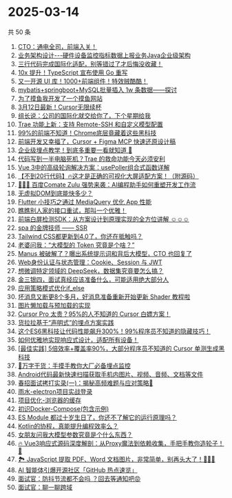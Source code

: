 # 2025-03-14

共 50 条

<!-- BEGIN JUEJIN -->
<!-- 最后更新时间 2025-03-14 02:29:43 +0800 -->
1. [CTO：通电全司，前端入关！](https://juejin.cn/post/7479995740032745535)
1. [业务架构设计---硬件设备监控指标数据上报业务Java企业级架构](https://juejin.cn/post/7480157532038332453)
1. [三行代码完成国际化适配，别等错过了才后悔没收藏！](https://juejin.cn/post/7480076971226284058)
1. [10x 提升！TypeScript 宣布使用 Go 重写](https://juejin.cn/post/7480512332775981096)
1. [又一开源 UI 库！1000+前端组件！特效贼酷酷！](https://juejin.cn/post/7480061880922193954)
1. [mybatis+springboot+MySQL批量插入 1w 条数据——探讨](https://juejin.cn/post/7480529891491020827)
1. [为了摸鱼我开发了一个摸鱼网站](https://juejin.cn/post/7480267450286653455)
1. [3月12日最新！Cursor无限续杯](https://juejin.cn/post/7480522174410948620)
1. [组长说：公司的国际化就交给你了，下个星期给我](https://juejin.cn/post/7480267450286800911)
1. [Trae 功能上新：支持 Remote-SSH 和自定义模型配置](https://juejin.cn/post/7480451950274854966)
1. [99%的前端不知道！Chrome底层竟藏着这些黑科技](https://juejin.cn/post/7479994388023640118)
1. [前端开发又幸福了，Cursor + Figma MCP 快速还原设计稿](https://juejin.cn/post/7480183580120055819)
1. [企业级埋点教学！到底多重要一看就知道 🦾](https://juejin.cn/post/7480160283312390144)
1. [代码写到一半电脑死机？Trae 的救命功能今天必须安利](https://juejin.cn/post/7480854376316174390)
1. [Vue 3中的高级轮询解决方案：usePoller组合式函数详解](https://juejin.cn/post/7480267450242285568)
1. [【不到20行代码】🔥这才是正确的可视化大屏适配方案！（附源码）](https://juejin.cn/post/7480157532038512677)
1. [🚀🚀🚀 百度Comate Zulu 强势来袭：AI编程助手如何重塑开发工作流](https://juejin.cn/post/7480374042844839945)
1. [无虚拟DOM到底能快多少？](https://juejin.cn/post/7480069116461088822)
1. [Flutter 小技巧之通过 MediaQuery 优化 App 性能](https://juejin.cn/post/7480783752483389494)
1. [瞧瞧别人家的接口重试，那叫一个优雅！](https://juejin.cn/post/7480061880922751010)
1. [前端白屏检测SDK：从方案设计到原理实现的全方位讲解 ☺️☺️☺️](https://juejin.cn/post/7480454293683224585)
1. [spa 的金牌技师 —— SSR](https://juejin.cn/post/7480065614042333184)
1. [Tailwind CSS都更新到4.0了，你还在抵触吗？](https://juejin.cn/post/7480734875723415552)
1. [老婆问我：“大模型的 Token 究竟是个啥？”](https://juejin.cn/post/7480431348487307291)
1. [Manus 被破解了？曝出系统提示词和背后大模型，CTO 也回复了](https://juejin.cn/post/7480075956927496227)
1. [Web身份认证与状态管理：Cookie、Session 与 JWT](https://juejin.cn/post/7480796435449905203)
1. [想微调特定领域的 DeepSeek，数据集究竟要怎么搞？](https://juejin.cn/post/7480365447214219273)
1. [金三银四，面试真经应该准备什么，可能适用绝大部分人](https://juejin.cn/post/7480464724096057381)
1. [应用策略模式优化if_else](https://juejin.cn/post/7480180932038262821)
1. [坏消息又断更8个多月，好消息准备重新开始更新 Shader 教程啦](https://juejin.cn/post/7480087984311222311)
1. [图片懒加载与预加载的实现](https://juejin.cn/post/7480033183637110793)
1. [Cursor Pro 太贵？95%的人不知道的 Cursor 白嫖方案！](https://juejin.cn/post/7480759955088932890)
1. [货拉拉基于“声明式”的埋点方案实践](https://juejin.cn/post/7480087984310861863)
1. [这个ES6黑科技让代码性能飙升300%！99%程序员不知道的隐藏技巧！](https://juejin.cn/post/7480761334361112588)
1. [如何优雅地实现响应式设计，适配所有设备！](https://juejin.cn/post/7480267450287407119)
1. [[最佳实践] 5倍效率+覆盖率90%，大部分程序员不知道的 Cursor 单测生成黑科技](https://juejin.cn/post/7480098720122912818)
1. [🚀万字干货：手摸手教你大厂必备埋点监控](https://juejin.cn/post/7480063293161209894)
1. [Android代码最新快速扫描获取手机内图片、视频、音频、文档等文件](https://juejin.cn/post/7480365447213711369)
1. [春招面试拷打实录(一)：揭秘高频难题与应对策略🧐](https://juejin.cn/post/7480841665681162275)
1. [雨水-electron项目实战登录](https://juejin.cn/post/7480717561761824818)
1. [项目优化-浏览器的缓存](https://juejin.cn/post/7479994388023803958)
1. [初识Docker-Compose(包含示例)](https://juejin.cn/post/7480522174411096076)
1. [‌ES Module 都过十岁生日了，你还不了解它的运行原理吗？](https://juejin.cn/post/7480455260839608339)
1. [Kotlin的协程，真能提升编程效率么？](https://juejin.cn/post/7480156828015017994)
1. [女朋友问我大模型参数究竟是个什么东西？](https://juejin.cn/post/7480063293161521190)
1. [🔥 Vue3响应式源码深度解剖：从Proxy魔法到依赖收集，手把手教你造轮子！🚀](https://juejin.cn/post/7480806033378099209)
1. [🏞 JavaScript 提取 PDF、Word 文档图片，非常简单，别再头大了！💯💯💯](https://juejin.cn/post/7480604184565825572)
1. [AI 智能体引爆开源社区「GitHub 热点速览」](https://juejin.cn/post/7480267450241253376)
1. [面试官：防抖节流都不会吗 ？回去等通知吧😡](https://juejin.cn/post/7480161953954807845)
1. [面试官：聊一聊跨域](https://juejin.cn/post/7480033183636389897)
<!-- END JUEJIN -->